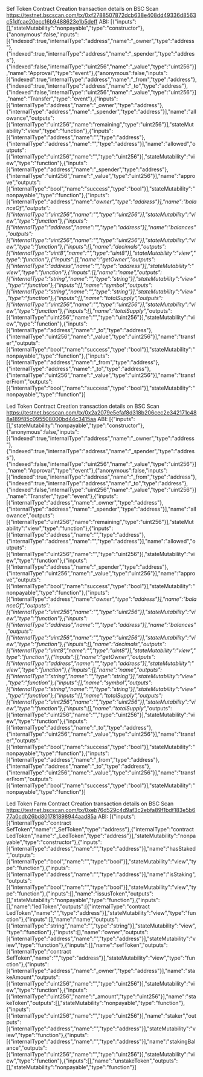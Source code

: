 Sef Token Contract
Creation transaction details on BSC Scan
https://testnet.bscscan.com/tx/0xf2788507872dcb638e408dd49336d8563c51dfcae20ecc16b9488623e1b5deff
ABI: [{"inputs":[],"stateMutability":"nonpayable","type":"constructor"},{"anonymous":false,"inputs":[{"indexed":true,"internalType":"address","name":"_owner","type":"address"},{"indexed":true,"internalType":"address","name":"_spender","type":"address"},{"indexed":false,"internalType":"uint256","name":"_value","type":"uint256"}],"name":"Approval","type":"event"},{"anonymous":false,"inputs":[{"indexed":true,"internalType":"address","name":"_from","type":"address"},{"indexed":true,"internalType":"address","name":"_to","type":"address"},{"indexed":false,"internalType":"uint256","name":"_value","type":"uint256"}],"name":"Transfer","type":"event"},{"inputs":[{"internalType":"address","name":"_owner","type":"address"},{"internalType":"address","name":"_spender","type":"address"}],"name":"allowance","outputs":[{"internalType":"uint256","name":"remaining","type":"uint256"}],"stateMutability":"view","type":"function"},{"inputs":[{"internalType":"address","name":"","type":"address"},{"internalType":"address","name":"","type":"address"}],"name":"allowed","outputs":[{"internalType":"uint256","name":"","type":"uint256"}],"stateMutability":"view","type":"function"},{"inputs":[{"internalType":"address","name":"_spender","type":"address"},{"internalType":"uint256","name":"_value","type":"uint256"}],"name":"approve","outputs":[{"internalType":"bool","name":"success","type":"bool"}],"stateMutability":"nonpayable","type":"function"},{"inputs":[{"internalType":"address","name":"_owner","type":"address"}],"name":"balanceOf","outputs":[{"internalType":"uint256","name":"","type":"uint256"}],"stateMutability":"view","type":"function"},{"inputs":[{"internalType":"address","name":"","type":"address"}],"name":"balances","outputs":[{"internalType":"uint256","name":"","type":"uint256"}],"stateMutability":"view","type":"function"},{"inputs":[],"name":"decimals","outputs":[{"internalType":"uint8","name":"","type":"uint8"}],"stateMutability":"view","type":"function"},{"inputs":[],"name":"getOwner","outputs":[{"internalType":"address","name":"","type":"address"}],"stateMutability":"view","type":"function"},{"inputs":[],"name":"name","outputs":[{"internalType":"string","name":"","type":"string"}],"stateMutability":"view","type":"function"},{"inputs":[],"name":"symbol","outputs":[{"internalType":"string","name":"","type":"string"}],"stateMutability":"view","type":"function"},{"inputs":[],"name":"totalSupply","outputs":[{"internalType":"uint256","name":"","type":"uint256"}],"stateMutability":"view","type":"function"},{"inputs":[],"name":"totalSupply_","outputs":[{"internalType":"uint256","name":"","type":"uint256"}],"stateMutability":"view","type":"function"},{"inputs":[{"internalType":"address","name":"_to","type":"address"},{"internalType":"uint256","name":"_value","type":"uint256"}],"name":"transfer","outputs":[{"internalType":"bool","name":"success","type":"bool"}],"stateMutability":"nonpayable","type":"function"},{"inputs":[{"internalType":"address","name":"_from","type":"address"},{"internalType":"address","name":"_to","type":"address"},{"internalType":"uint256","name":"_value","type":"uint256"}],"name":"transferFrom","outputs":[{"internalType":"bool","name":"success","type":"bool"}],"stateMutability":"nonpayable","type":"function"}]

Led Token Contract
Creation transaction details on BSC Scan
https://testnet.bscscan.com/tx/0x2a2079e5efaf8d318b206cec2e342171c488a189f85c095508000bd44c3415aa
ABI: [{"inputs":[],"stateMutability":"nonpayable","type":"constructor"},{"anonymous":false,"inputs":[{"indexed":true,"internalType":"address","name":"_owner","type":"address"},{"indexed":true,"internalType":"address","name":"_spender","type":"address"},{"indexed":false,"internalType":"uint256","name":"_value","type":"uint256"}],"name":"Approval","type":"event"},{"anonymous":false,"inputs":[{"indexed":true,"internalType":"address","name":"_from","type":"address"},{"indexed":true,"internalType":"address","name":"_to","type":"address"},{"indexed":false,"internalType":"uint256","name":"_value","type":"uint256"}],"name":"Transfer","type":"event"},{"inputs":[{"internalType":"address","name":"_owner","type":"address"},{"internalType":"address","name":"_spender","type":"address"}],"name":"allowance","outputs":[{"internalType":"uint256","name":"remaining","type":"uint256"}],"stateMutability":"view","type":"function"},{"inputs":[{"internalType":"address","name":"","type":"address"},{"internalType":"address","name":"","type":"address"}],"name":"allowed","outputs":[{"internalType":"uint256","name":"","type":"uint256"}],"stateMutability":"view","type":"function"},{"inputs":[{"internalType":"address","name":"_spender","type":"address"},{"internalType":"uint256","name":"_value","type":"uint256"}],"name":"approve","outputs":[{"internalType":"bool","name":"success","type":"bool"}],"stateMutability":"nonpayable","type":"function"},{"inputs":[{"internalType":"address","name":"_owner","type":"address"}],"name":"balanceOf","outputs":[{"internalType":"uint256","name":"","type":"uint256"}],"stateMutability":"view","type":"function"},{"inputs":[{"internalType":"address","name":"","type":"address"}],"name":"balances","outputs":[{"internalType":"uint256","name":"","type":"uint256"}],"stateMutability":"view","type":"function"},{"inputs":[],"name":"decimals","outputs":[{"internalType":"uint8","name":"","type":"uint8"}],"stateMutability":"view","type":"function"},{"inputs":[],"name":"getOwner","outputs":[{"internalType":"address","name":"","type":"address"}],"stateMutability":"view","type":"function"},{"inputs":[],"name":"name","outputs":[{"internalType":"string","name":"","type":"string"}],"stateMutability":"view","type":"function"},{"inputs":[],"name":"symbol","outputs":[{"internalType":"string","name":"","type":"string"}],"stateMutability":"view","type":"function"},{"inputs":[],"name":"totalSupply","outputs":[{"internalType":"uint256","name":"","type":"uint256"}],"stateMutability":"view","type":"function"},{"inputs":[],"name":"totalSupply_","outputs":[{"internalType":"uint256","name":"","type":"uint256"}],"stateMutability":"view","type":"function"},{"inputs":[{"internalType":"address","name":"_to","type":"address"},{"internalType":"uint256","name":"_value","type":"uint256"}],"name":"transfer","outputs":[{"internalType":"bool","name":"success","type":"bool"}],"stateMutability":"nonpayable","type":"function"},{"inputs":[{"internalType":"address","name":"_from","type":"address"},{"internalType":"address","name":"_to","type":"address"},{"internalType":"uint256","name":"_value","type":"uint256"}],"name":"transferFrom","outputs":[{"internalType":"bool","name":"success","type":"bool"}],"stateMutability":"nonpayable","type":"function"}]

Led Token Farm Contract
Creation transaction details on BSC Scan
https://testnet.bscscan.com/tx/0xeb76d529c4d9af3c2ebfa89f1bdf183e5b677a0cdb26bd801781898944aad85a
ABI: [{"inputs":[{"internalType":"contract SefToken","name":"_SefToken","type":"address"},{"internalType":"contract LedToken","name":"_LedToken","type":"address"}],"stateMutability":"nonpayable","type":"constructor"},{"inputs":[{"internalType":"address","name":"","type":"address"}],"name":"hasStaked","outputs":[{"internalType":"bool","name":"","type":"bool"}],"stateMutability":"view","type":"function"},{"inputs":[{"internalType":"address","name":"","type":"address"}],"name":"isStaking","outputs":[{"internalType":"bool","name":"","type":"bool"}],"stateMutability":"view","type":"function"},{"inputs":[],"name":"issusToken","outputs":[],"stateMutability":"nonpayable","type":"function"},{"inputs":[],"name":"ledToken","outputs":[{"internalType":"contract LedToken","name":"","type":"address"}],"stateMutability":"view","type":"function"},{"inputs":[],"name":"name","outputs":[{"internalType":"string","name":"","type":"string"}],"stateMutability":"view","type":"function"},{"inputs":[],"name":"owner","outputs":[{"internalType":"address","name":"","type":"address"}],"stateMutability":"view","type":"function"},{"inputs":[],"name":"sefToken","outputs":[{"internalType":"contract SefToken","name":"","type":"address"}],"stateMutability":"view","type":"function"},{"inputs":[{"internalType":"address","name":"_owner","type":"address"}],"name":"stakeAmount","outputs":[{"internalType":"uint256","name":"","type":"uint256"}],"stateMutability":"view","type":"function"},{"inputs":[{"internalType":"uint256","name":"_amount","type":"uint256"}],"name":"stakeToken","outputs":[],"stateMutability":"nonpayable","type":"function"},{"inputs":[{"internalType":"uint256","name":"","type":"uint256"}],"name":"staker","outputs":[{"internalType":"address","name":"","type":"address"}],"stateMutability":"view","type":"function"},{"inputs":[{"internalType":"address","name":"","type":"address"}],"name":"stakingBalance","outputs":[{"internalType":"uint256","name":"","type":"uint256"}],"stateMutability":"view","type":"function"},{"inputs":[],"name":"unstakeToken","outputs":[],"stateMutability":"nonpayable","type":"function"}]